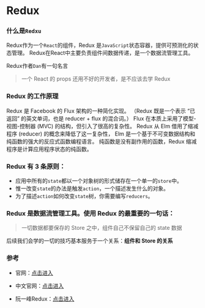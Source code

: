 # Redux

### 什么是`Redxu`

Redux作为一个`React`的组件，Redux 是`JavaScript`状态容器，提供可预测化的状态管理。
Redux在React中主要负责组件间数据传递，是一个数据流管理工具。

Redux作者`Dan`有一句名言

>一个 React 的 props 还用不好的开发者，是不应该去学 Redux

### Redux 的工作原理

Redux 是 Facebook 的 Flux 架构的一种简化实现。
（Redux 既是一个表示 “已返回” 的英文单词，也是 reducer + flux 的混合词。）
Flux 在本质上采用了模型-视图-控制器 (MVC) 的结构，但引入了很高的复杂性。
Redux 从 Elm 借用了缩减程序 (reducer) 的概念来降低了这一复杂性，
Elm 是一个基于不可变数据结构和纯函数的强大的反应式函数编程语言。
纯函数是没有副作用的函数，Redux 缩减程序是计算应用程序状态的纯函数。

### Redux 有 3 条原则：

 - 应用中所有的`state`都以一个对象树的形式储存在一个单一的`store`中。
 - 惟一改变`state`的办法是触发`action`，一个描述发生什么的对象。
 - 为了描述`action`如何改变`state`树，你需要编写`reducers`。

### Redux 是数据流管理工具。使用 Redux 的最重要的一句话：

> 一切数据都要保存的 Store 之中，组件自己不保留自己的 state 数据

后续我们会学的一切的技巧基本服务于一个关系：**组件和 Store 的关系**

### 参考

 - 官网：[点击进入](http://redux.js.org/)

 - 中文官网：[点击进入](http://www.redux.org.cn/index.html)

 - 阮一峰Redux：[点击进入](http://www.redux.org.cn/index.html)
